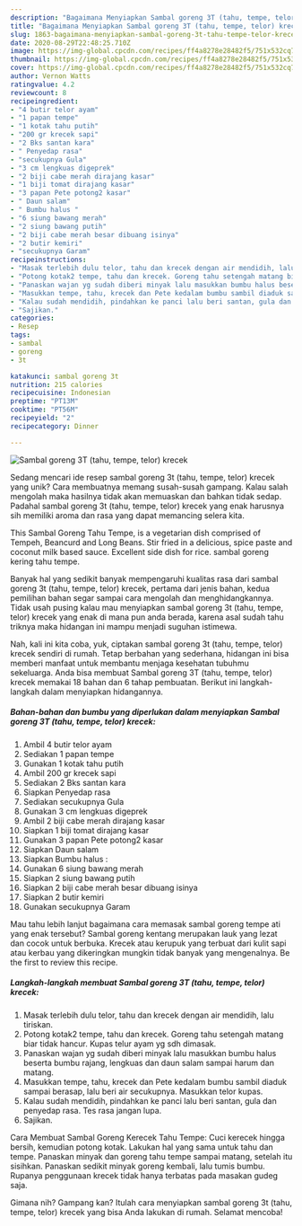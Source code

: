 ```yaml
---
description: "Bagaimana Menyiapkan Sambal goreng 3T (tahu, tempe, telor) krecek yang Enak"
title: "Bagaimana Menyiapkan Sambal goreng 3T (tahu, tempe, telor) krecek yang Enak"
slug: 1863-bagaimana-menyiapkan-sambal-goreng-3t-tahu-tempe-telor-krecek-yang-enak
date: 2020-08-29T22:48:25.710Z
image: https://img-global.cpcdn.com/recipes/ff4a8278e28482f5/751x532cq70/sambal-goreng-3t-tahu-tempe-telor-krecek-foto-resep-utama.jpg
thumbnail: https://img-global.cpcdn.com/recipes/ff4a8278e28482f5/751x532cq70/sambal-goreng-3t-tahu-tempe-telor-krecek-foto-resep-utama.jpg
cover: https://img-global.cpcdn.com/recipes/ff4a8278e28482f5/751x532cq70/sambal-goreng-3t-tahu-tempe-telor-krecek-foto-resep-utama.jpg
author: Vernon Watts
ratingvalue: 4.2
reviewcount: 8
recipeingredient:
- "4 butir telor ayam"
- "1 papan tempe"
- "1 kotak tahu putih"
- "200 gr krecek sapi"
- "2 Bks santan kara"
- " Penyedap rasa"
- "secukupnya Gula"
- "3 cm lengkuas digeprek"
- "2 biji cabe merah dirajang kasar"
- "1 biji tomat dirajang kasar"
- "3 papan Pete potong2 kasar"
- " Daun salam"
- " Bumbu halus "
- "6 siung bawang merah"
- "2 siung bawang putih"
- "2 biji cabe merah besar dibuang isinya"
- "2 butir kemiri"
- "secukupnya Garam"
recipeinstructions:
- "Masak terlebih dulu telor, tahu dan krecek dengan air mendidih, lalu tiriskan."
- "Potong kotak2 tempe, tahu dan krecek. Goreng tahu setengah matang biar tidak hancur. Kupas telur ayam yg sdh dimasak."
- "Panaskan wajan yg sudah diberi minyak lalu masukkan bumbu halus beserta bumbu rajang, lengkuas dan daun salam sampai harum dan matang."
- "Masukkan tempe, tahu, krecek dan Pete kedalam bumbu sambil diaduk sampai berasap, lalu beri air secukupnya. Masukkan telor kupas."
- "Kalau sudah mendidih, pindahkan ke panci lalu beri santan, gula dan penyedap rasa. Tes rasa jangan lupa."
- "Sajikan."
categories:
- Resep
tags:
- sambal
- goreng
- 3t

katakunci: sambal goreng 3t 
nutrition: 215 calories
recipecuisine: Indonesian
preptime: "PT13M"
cooktime: "PT56M"
recipeyield: "2"
recipecategory: Dinner

---
```



![Sambal goreng 3T (tahu, tempe, telor) krecek](https://img-global.cpcdn.com/recipes/ff4a8278e28482f5/751x532cq70/sambal-goreng-3t-tahu-tempe-telor-krecek-foto-resep-utama.jpg)

Sedang mencari ide resep sambal goreng 3t (tahu, tempe, telor) krecek yang unik? Cara membuatnya memang susah-susah gampang. Kalau salah mengolah maka hasilnya tidak akan memuaskan dan bahkan tidak sedap. Padahal sambal goreng 3t (tahu, tempe, telor) krecek yang enak harusnya sih memiliki aroma dan rasa yang dapat memancing selera kita.

This Sambal Goreng Tahu Tempe, is a vegetarian dish comprised of Tempeh, Beancurd and Long Beans. Stir fried in a delicious, spice paste and coconut milk based sauce. Excellent side dish for rice. sambal goreng kering tahu tempe.

Banyak hal yang sedikit banyak mempengaruhi kualitas rasa dari sambal goreng 3t (tahu, tempe, telor) krecek, pertama dari jenis bahan, kedua pemilihan bahan segar sampai cara mengolah dan menghidangkannya. Tidak usah pusing kalau mau menyiapkan sambal goreng 3t (tahu, tempe, telor) krecek yang enak di mana pun anda berada, karena asal sudah tahu triknya maka hidangan ini mampu menjadi suguhan istimewa.


Nah, kali ini kita coba, yuk, ciptakan sambal goreng 3t (tahu, tempe, telor) krecek sendiri di rumah. Tetap berbahan yang sederhana, hidangan ini bisa memberi manfaat untuk membantu menjaga kesehatan tubuhmu sekeluarga. Anda bisa membuat Sambal goreng 3T (tahu, tempe, telor) krecek memakai 18 bahan dan 6 tahap pembuatan. Berikut ini langkah-langkah dalam menyiapkan hidangannya.

<!--inarticleads1-->

##### Bahan-bahan dan bumbu yang diperlukan dalam menyiapkan Sambal goreng 3T (tahu, tempe, telor) krecek:

1. Ambil 4 butir telor ayam
1. Sediakan 1 papan tempe
1. Gunakan 1 kotak tahu putih
1. Ambil 200 gr krecek sapi
1. Sediakan 2 Bks santan kara
1. Siapkan  Penyedap rasa
1. Sediakan secukupnya Gula
1. Gunakan 3 cm lengkuas digeprek
1. Ambil 2 biji cabe merah dirajang kasar
1. Siapkan 1 biji tomat dirajang kasar
1. Gunakan 3 papan Pete potong2 kasar
1. Siapkan  Daun salam
1. Siapkan  Bumbu halus :
1. Gunakan 6 siung bawang merah
1. Siapkan 2 siung bawang putih
1. Siapkan 2 biji cabe merah besar dibuang isinya
1. Siapkan 2 butir kemiri
1. Gunakan secukupnya Garam


Mau tahu lebih lanjut bagaimana cara memasak sambal goreng tempe ati yang enak tersebut? Sambal goreng kentang merupakan lauk yang lezat dan cocok untuk berbuka. Krecek atau kerupuk yang terbuat dari kulit sapi atau kerbau yang dikeringkan mungkin tidak banyak yang mengenalnya. Be the first to review this recipe. 

<!--inarticleads2-->

##### Langkah-langkah membuat Sambal goreng 3T (tahu, tempe, telor) krecek:

1. Masak terlebih dulu telor, tahu dan krecek dengan air mendidih, lalu tiriskan.
1. Potong kotak2 tempe, tahu dan krecek. Goreng tahu setengah matang biar tidak hancur. Kupas telur ayam yg sdh dimasak.
1. Panaskan wajan yg sudah diberi minyak lalu masukkan bumbu halus beserta bumbu rajang, lengkuas dan daun salam sampai harum dan matang.
1. Masukkan tempe, tahu, krecek dan Pete kedalam bumbu sambil diaduk sampai berasap, lalu beri air secukupnya. Masukkan telor kupas.
1. Kalau sudah mendidih, pindahkan ke panci lalu beri santan, gula dan penyedap rasa. Tes rasa jangan lupa.
1. Sajikan.


Cara Membuat Sambal Goreng Kerecek Tahu Tempe: Cuci kerecek hingga bersih, kemudian potong kotak. Lakukan hal yang sama untuk tahu dan tempe. Panaskan minyak dan goreng tahu tempe sampai matang, setelah itu sisihkan. Panaskan sedikit minyak goreng kembali, lalu tumis bumbu. Rupanya penggunaan krecek tidak hanya terbatas pada masakan gudeg saja. 

Gimana nih? Gampang kan? Itulah cara menyiapkan sambal goreng 3t (tahu, tempe, telor) krecek yang bisa Anda lakukan di rumah. Selamat mencoba!
